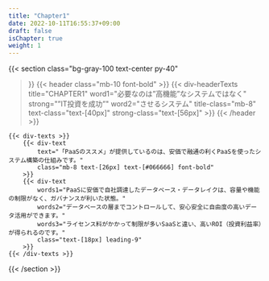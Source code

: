 ```yaml
---
title: "Chapter1"
date: 2022-10-11T16:55:37+09:00
draft: false
isChapter: true
weight: 1
---
```


{{< section
    class="bg-gray-100 text-center py-40"
>}}
    {{< header
        class="mb-10 font-bold"
    >}}
        {{< div-headerTexts
            title="CHAPTER1"
            word1="必要なのは”高機能”なシステムではなく"
            strong="”IT投資を成功”"
            word2="させるシステム"
            title-class="mb-8"
            text-class="text-[40px]"
            strong-class="text-[56px]"
        >}}
    {{< /header >}}

    {{< div-texts >}}
        {{< div-text
            text="「PaaSのススメ」が提供しているのは、安価で融通の利くPaaSを使ったシステム構築の仕組みです。"
            class="mb-8 text-[26px] text-[#066666] font-bold"
        >}} 
        {{< div-text
            words1="PaaSに安価で自社調達したデータベース・データレイクは、容量や機能の制限がなく、ガバナンスが利いた状態。"
            words2="データベースの層までコントロールして、安心安全に自由度の高いデータ活用ができます。"
            words3="ライセンス料がかかって制限が多いSaaSと違い、高いROI（投資利益率）が得られるのです。"
            class="text-[18px] leading-9"
        >}} 
    {{< /div-texts >}}
{{< /section >}}
